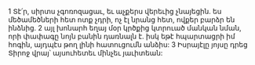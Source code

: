 1 Տէ՛ր, սիրտս չգոռոզացաւ,
եւ աչքերս վերեւից չնայեցին.
ես մեծամեծների հետ ոտք չդրի,
ոչ էլ նրանց հետ, ովքեր բարձր են ինձնից.
2 այլ խոնարհ եղայ մօր կրծքից կտրուած մանկան նման,
որի փափագը նոյն բանին դառնալն է.
իսկ եթէ հպարտացրի իմ հոգին,
այդպէս թող լինի հատուցումն անձիս:
3 Իսրայէլը յոյսը դրեց Տիրոջ վրայ՝
այսուհետեւ մինչեւ յաւիտեան:
